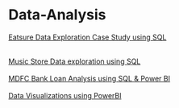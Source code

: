 # Data-Analysis

[Eatsure Data Exploration Case Study using SQL](https://github.com/Baishaki-sfdc/Eatsure-DataExploration-Using-SQL)<br/><br/>

[Music Store Data exploration using SQL](https://github.com/Baishaki-sfdc/Spolify-Data-Analysis_SQL)</br></br>
[MDFC Bank Loan Analysis using SQL & Power BI](https://github.com/Baishaki-sfdc/Bank-Loan-Analysis_Power-BI)<br/><br/>
[Data Visualizations using PowerBI](https://www.novypro.com/profile_projects/baishakidas)

